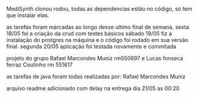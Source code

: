 MediSynth
clonou rodou, todas as dependencias estão no código, só tem que instalar elas.

as tarefas foram marcadas ao longo desse ultimo final de semana, sexta 18/05 foi a criação da crud com testes básicos
sábado 19/05 fiz a instalação do postgres na máquina e o código foi rodado em sua versão final. 
segunda 20/05 aplicação foi testada novamente e commitada 

projeto do grupo Rafael Marcondes Muniz rm550697 e Lucas fonseca ferraz Coutinho rm 551617

as tarefas de java foram todas realizadas por: Rafael Marcondes Muniz

arquivo readme adicionado com delay na entrega dia 21/05 as 00:20
